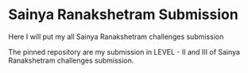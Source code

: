 # Sainya Ranakshetram Submission
Here I will put my all Sainya Ranakshetram challenges submission

The pinned repository are my submission in LEVEL - II and III of Sainya Ranakshetram challenges submission.
